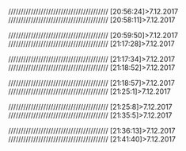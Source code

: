 ////////////////////////////////////////
[20:56:24]>7.12.2017
////////////////////////////////////////
[20:58:11]>7.12.2017

////////////////////////////////////////
[20:59:50]>7.12.2017
////////////////////////////////////////
[21:17:28]>7.12.2017

////////////////////////////////////////
[21:17:34]>7.12.2017
////////////////////////////////////////
[21:18:52]>7.12.2017

////////////////////////////////////////
[21:18:57]>7.12.2017
////////////////////////////////////////
[21:25:1]>7.12.2017

////////////////////////////////////////
[21:25:8]>7.12.2017
////////////////////////////////////////
[21:35:5]>7.12.2017

////////////////////////////////////////
[21:36:13]>7.12.2017
////////////////////////////////////////
[21:41:40]>7.12.2017

